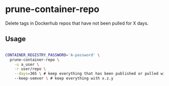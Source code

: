 # prune-container-repo

Delete tags in Dockerhub repos that have not been pulled for X days.

## Usage

```bash

CONTAINER_REGISTRY_PASSWORD='A-password' \
  prune-container-repo \
    -u a_user \
    -r user/repo \
    --days=365 \ # keep everything that has been published or pulled within the last 365 days
    --keep-semver \ # keep everything with x.z.y
```